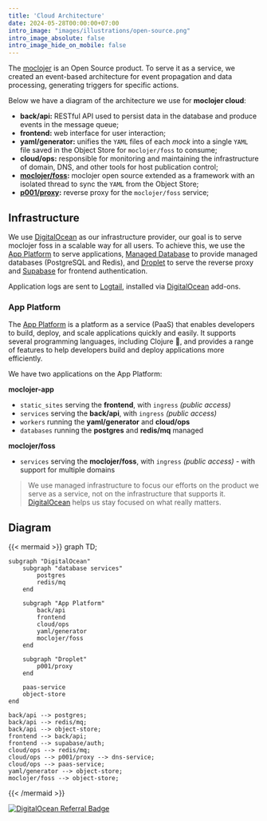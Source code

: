 ```yaml
---
title: 'Cloud Architecture'
date: 2024-05-28T00:00:00+07:00
intro_image: "images/illustrations/open-source.png"
intro_image_absolute: false
intro_image_hide_on_mobile: false
---
```


The [moclojer](https://github.com/moclojer/moclojer) is an Open Source product. To serve it as a service, we created an event-based architecture for event propagation and data processing, generating triggers for specific actions.

Below we have a diagram of the architecture we use for **moclojer cloud**:

* **back/api:** RESTful API used to persist data in the database and produce events in the message queue;
* **frontend:** web interface for user interaction;
* **yaml/generator:** unifies the `YAML` files of each *mock* into a single `YAML` file saved in the Object Store for `moclojer/foss` to consume;
* **cloud/ops:** responsible for monitoring and maintaining the infrastructure of domain, DNS, and other tools for host publication control;
* **[moclojer/foss](https://github.com/moclojer/moclojer):** moclojer open source extended as a framework with an isolated thread to sync the `YAML` from the Object Store;
* **[p001/proxy](https://github.com/moclojer/p001):** reverse proxy for the `moclojer/foss` service;

## Infrastructure

We use [DigitalOcean](https://m.do.co/c/70c384d0d807) as our infrastructure provider, our goal is to serve moclojer foss in a scalable way for all users. To achieve this, we use the [App Platform](https://www.digitalocean.com/products/app-platform/) to serve applications, [Managed Database](https://www.digitalocean.com/products/managed-databases) to provide managed databases (PostgreSQL and Redis), and [Droplet](https://www.digitalocean.com/products/droplets/) to serve the reverse proxy and [Supabase](https://supabase.com/auth) for frontend authentication.

Application logs are sent to [Logtail](https://marketplace.digitalocean.com/add-ons/logtail), installed via [DigitalOcean](https://m.do.co/c/70c384d0d807) add-ons.

### App Platform

The [App Platform](https://www.digitalocean.com/products/app-platform/) is a platform as a service (PaaS) that enables developers to build, deploy, and scale applications quickly and easily. It supports several programming languages, including Clojure 💜, and provides a range of features to help developers build and deploy applications more efficiently.

We have two applications on the App Platform:

**moclojer-app**

* `static_sites` serving the **frontend**, with `ingress` *(public access)*
* `services` serving the **back/api**, with `ingress` *(public access)*
* `workers` running the **yaml/generator** and **cloud/ops**
* `databases` running the **postgres** and **redis/mq** managed

**moclojer/foss**

* `services` serving the **moclojer/foss**, with `ingress` *(public access)* - with support for multiple domains

> We use managed infrastructure to focus our efforts on the product we serve as a service, not on the infrastructure that supports it. [DigitalOcean](https://m.do.co/c/70c384d0d807) helps us stay focused on what really matters.

## Diagram

{{< mermaid >}}
graph TD;

    subgraph "DigitalOcean"
        subgraph "database services"
            postgres
            redis/mq
        end

        subgraph "App Platform"
            back/api
            frontend
            cloud/ops
            yaml/generator
            moclojer/foss
        end

        subgraph "Droplet"
            p001/proxy
        end

        paas-service
        object-store
    end

    back/api --> postgres;
    back/api --> redis/mq;
    back/api --> object-store;
    frontend --> back/api;
    frontend --> supabase/auth;
    cloud/ops --> redis/mq;
    cloud/ops --> p001/proxy --> dns-service;
    cloud/ops --> paas-service;
    yaml/generator --> object-store;
    moclojer/foss --> object-store;
{{< /mermaid >}}

[![DigitalOcean Referral Badge](https://web-platforms.sfo2.cdn.digitaloceanspaces.com/WWW/Badge%203.svg)](https://www.digitalocean.com/?refcode=70c384d0d807&utm_campaign=Referral_Invite&utm_medium=Referral_Program&utm_source=badge)
